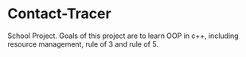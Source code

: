 # Contact-Tracer

School Project.
Goals of this project are to learn OOP in c++, including resource management, rule of 3 and rule of 5. 

